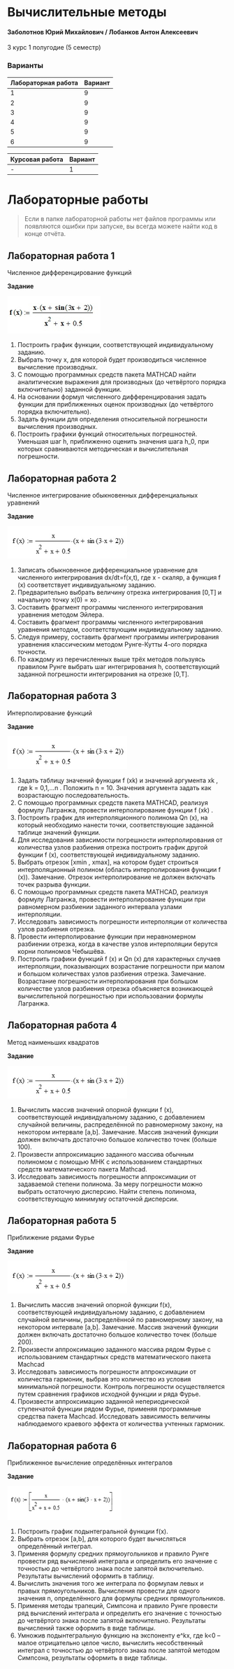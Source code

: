 # Вычислительные методы

#### Заболотнов Юрий Михайлович / Лобанков Антон Алексеевич

3 курс 1 полугодие (5 семестр)

### Варианты

| Лабораторная работа | Вариант |
| :------------------ | :------ |
| 1                   | 9       |
| 2                   | 9       |
| 3                   | 9       |
| 4                   | 9       |
| 5                   | 9       |
| 6                   | 9       |

| Курсовая работа | Вариант |
| :------------------ | :------ |
| -                   | 1       |

# Лабораторные работы

> Если в папке лабораторной работы нет файлов программы или появляются ошибки при запуске, вы всегда можете найти код в конце отчёта.

## Лабораторная работа 1

Численное дифференцирование функций

**Задание**

![Задание](https://github.com/SSAU-gilera/bachelor-5-methods/blob/main/src/img-task-1.jpg)

1. Построить график функции, соответствующей индивидуальному заданию.
2. Выбрать точку x, для которой будет производиться численное вычисление производных.
3. С помощью программных средств пакета MATHCAD найти аналитические выражения для производных (до четвёртого порядка включительно) заданной функции.
4. На основании формул численного дифференцирования задать функции для приближенных оценок производных (до четвёртого порядка включительно).
5. Задать функции для определения относительной погрешности вычисления производных.
6. Построить графики функций относительных погрешностей. Уменьшая шаг h, приближенно оценить значения шага h_0, при которых сравниваются методическая и вычислительная погрешности.

## Лабораторная работа 2

Численное интегрирование обыкновенных дифференциальных уравнений

**Задание**

![Задание](https://github.com/SSAU-gilera/bachelor-5-methods/blob/main/src/img-task-2.jpg)

1. Записать обыкновенное дифференциальное уравнение для численного
   интегрирования dx/dt=f(x,t), где x - скаляр, а функция f (x) соответствует индивидуальному заданию.
2. Предварительно выбрать величину отрезка интегрирования [0,T] и
   начальную точку x(0) = xo .
3. Составить фрагмент программы численного интегрирования уравнения методом Эйлера.
4. Составить фрагмент программы численного интегрирования уравнения методом, соответствующим индивидуальному заданию.
5. Следуя примеру, составить фрагмент программы
   интегрирования уравнения классическим методом Рунге-Кутты 4-ого
   порядка точности.
6. По каждому из перечисленных выше трёх методов пользуясь правилом
   Рунге выбрать шаг интегрирования h, соответствующий заданной
   погрешности интегрирования на отрезке [0,T].

## Лабораторная работа 3

Интерполирование функций

**Задание**

![Задание](https://github.com/SSAU-gilera/bachelor-5-methods/blob/main/src/img-task-2.jpg)

1. Задать таблицу значений функции f (xk) и значений аргумента xk , где k = 0,1,...n . Положить n = 10. Значения аргумента задать как возрастающую последовательность.
2. С помощью программных средств пакета MATHCAD, реализуя формулу Лагранжа, провести интерполирование функции f (xk) .
3. Построить график для интерполяционного полинома Qn (x), на который необходимо нанести точки, соответствующие заданной таблице значений функции.
4. Для исследования зависимости погрешности интерполирования от количества узлов разбиения отрезка построить график другой функции f (x), соответствующей индивидуальному заданию.
5. Выбрать отрезок [xmin , xmax], на котором будет строиться интерполяционный полином (область интерполирования функции f (x)).
   Замечание. Отрезок интерполирование не должен включать точек разрыва функции.
6. С помощью программных средств пакета MATHCAD, реализуя формулу Лагранжа, провести интерполирование функции при равномерном разбиении заданного интервала узлами интерполяции.
7. Исследовать зависимость погрешности интерполяции от количества узлов разбиения отрезка.
8. Провести интерполирование функции при неравномерном разбиении отрезка, когда в качестве узлов интерполяции берутся корни полиномов Чебышёва.
9. Построить графики функций f (x) и Qn (x) для характерных случаев интерполяции, показывающих возрастание погрешности при малом и большом количествах узлов разбиения отрезка.
   Замечание. Возрастание погрешности интерполирования при большом количестве узлов разбиения отрезка объясняется возникающей вычислительной погрешностью при использовании формулы Лагранжа.

## Лабораторная работа 4

Метод наименьших квадратов

**Задание**

![Задание](https://github.com/SSAU-gilera/bachelor-5-methods/blob/main/src/img-task-2.jpg)

1. Вычислить массив значений опорной функции f (x), соответствующей индивидуальному заданию, с добавлением случайной величины, распределённой по равномерному закону, на некотором интервале [a,b].
   Замечание. Массив значений функции должен включать достаточно большое количество точек (больше 100).
2. Произвести аппроксимацию заданного массива обычным полиномом с помощью МНК с использованием стандартных средств математического пакета Mathcad.
3. Исследовать зависимость погрешности аппроксимации от задаваемой степени полинома. За меру погрешности можно выбрать остаточную дисперсию. Найти степень полинома, соответствующую минимуму остаточной дисперсии.

## Лабораторная работа 5

Приближение рядами Фурье

**Задание**

![Задание](https://github.com/SSAU-gilera/bachelor-5-methods/blob/main/src/img-task-2.jpg)

1. Вычислить массив значений опорной функции f(x), соответствующей индивидуальному заданию, с добавлением случайной величины, распределённой по равномерному закону, на некотором интервале [a,b].
   Замечание. Массив значений функции должен включать достаточно большое количество точек (больше 200).
2. Произвести аппроксимацию заданного массива рядом Фурье с использованием стандартных средств математического пакета Machcad
3. Исследовать зависимость погрешности аппроксимации от количества гармоник, выбрав это количество из условия минимальной погрешности. Контроль погрешности осуществляется путем сравнения графиков исходной функции и ряда Фурье.
4. Произвести аппроксимацию заданной непериодической ступенчатой функции рядом Фурье, применяя программные средства пакета Machcad. Исследовать зависимость величины наблюдаемого краевого эффекта от количества учтенных гармоник.

## Лабораторная работа 6

Приближенное вычисление определённых интегралов

**Задание**

![Задание](https://github.com/SSAU-gilera/bachelor-5-methods/blob/main/src/img-task-6.jpg)

1. Построить график подынтегральной функции f(x).
2. Выбрать отрезок [a,b], для которого будет вычисляться определённый интеграл.
3. Применяя формулу средних прямоугольников и правило Рунге провести ряд вычислений интеграла и определить его значение с точностью до четвёртого знака после запятой включительно. Результаты вычислений оформить в таблицу.
4. Вычислить значения того же интеграла по формулам левых и правых прямоугольников. Вычисления провести для одного значения n, определённого для формулы средних прямоугольников.
5. Применяя методы трапеций, Симпсона и правило Рунге провести ряд вычислений интеграла и определить его значение с точностью до четвёртого знака после запятой включительно. Результаты вычислений также оформить в виде таблицы.
6. Умножив подынтегральную функцию на экспоненту e^kx, где k<0 – малое отрицательно целое число, вычислить несобственный интеграл с точностью до четвёртого знака после запятой методом Симпсона, результаты оформить в виде таблицы.
